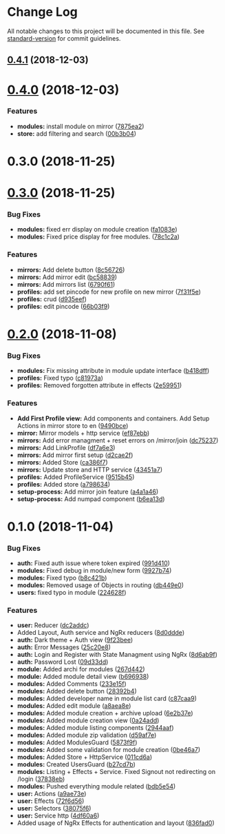# Change Log

All notable changes to this project will be documented in this file. See [standard-version](https://github.com/conventional-changelog/standard-version) for commit guidelines.

<a name="0.4.1"></a>
## [0.4.1](https://github.com/UReflect/web/compare/v0.4.0...v0.4.1) (2018-12-03)



<a name="0.4.0"></a>
# [0.4.0](https://github.com/UReflect/web/compare/v0.3.0...v0.4.0) (2018-12-03)


### Features

* **modules:** install module on mirror ([7875ea2](https://github.com/UReflect/web/commit/7875ea2))
* **store:** add filtering and search ([00b3b04](https://github.com/UReflect/web/commit/00b3b04))



<a name="0.3.0"></a>
# 0.3.0 (2018-11-25)



<a name="0.3.0"></a>
# [0.3.0](https://github.com/UReflect/web/compare/v0.2.0...v0.3.0) (2018-11-25)


### Bug Fixes

* **modules:** fixed err display on module creation ([fa1083e](https://github.com/UReflect/web/commit/fa1083e))
* **modules:** Fixed price display for free modules. ([78c1c2a](https://github.com/UReflect/web/commit/78c1c2a))


### Features

* **mirrors:** Add delete button ([8c56726](https://github.com/UReflect/web/commit/8c56726))
* **mirrors:** Add mirror edit ([bc58839](https://github.com/UReflect/web/commit/bc58839))
* **mirrors:** Add mirrors list ([6790f61](https://github.com/UReflect/web/commit/6790f61))
* **profiles:** add set pincode for new profile on new mirror ([7f31f5e](https://github.com/UReflect/web/commit/7f31f5e))
* **profiles:** crud ([d935eef](https://github.com/UReflect/web/commit/d935eef))
* **profiles:** edit pincode ([66b03f9](https://github.com/UReflect/web/commit/66b03f9))



<a name="0.2.0"></a>
# [0.2.0](https://github.com/UReflect/web/compare/v0.1.0...v0.2.0) (2018-11-08)


### Bug Fixes

* **modules:** Fix missing attribute in module update interface ([b418dff](https://github.com/UReflect/web/commit/b418dff))
* **profiles:** Fixed typo ([c81973a](https://github.com/UReflect/web/commit/c81973a))
* **profiles:** Removed forgotten attribute in effects ([2e59951](https://github.com/UReflect/web/commit/2e59951))


### Features

* **Add First Profile view:** Add components and containers. Add Setup Actions in mirror store to en ([9490bce](https://github.com/UReflect/web/commit/9490bce))
* **mirror:** Mirror models + http service ([ef87ebb](https://github.com/UReflect/web/commit/ef87ebb))
* **mirrors:** Add error managment + reset errors on /mirror/join ([dc75237](https://github.com/UReflect/web/commit/dc75237))
* **mirrors:** Add LinkProfile ([df7a6e3](https://github.com/UReflect/web/commit/df7a6e3))
* **mirrors:** Add mirror first setup ([d2cae2f](https://github.com/UReflect/web/commit/d2cae2f))
* **mirrors:** Added Store ([ca386f7](https://github.com/UReflect/web/commit/ca386f7))
* **mirrors:** Update store and HTTP service ([43451a7](https://github.com/UReflect/web/commit/43451a7))
* **profiles:** Added ProfileService ([9515b45](https://github.com/UReflect/web/commit/9515b45))
* **profiles:** Added store ([a798634](https://github.com/UReflect/web/commit/a798634))
* **setup-process:** Add mirror join feature ([a4a1a46](https://github.com/UReflect/web/commit/a4a1a46))
* **setup-process:** Add numpad component ([b6ea13d](https://github.com/UReflect/web/commit/b6ea13d))



<a name="0.1.0"></a>
# 0.1.0 (2018-11-04)


### Bug Fixes

* **auth:** Fixed auth issue where token expired ([991d410](https://github.com/UReflect/web/commit/991d410))
* **modules:** Fixed debug in module/new form ([9927b74](https://github.com/UReflect/web/commit/9927b74))
* **modules:** Fixed typo ([b8c421b](https://github.com/UReflect/web/commit/b8c421b))
* **modules:** Removed usage of Objects in routing ([db449e0](https://github.com/UReflect/web/commit/db449e0))
* **users:** fixed typo in module ([224628f](https://github.com/UReflect/web/commit/224628f))


### Features

* **user:** Reducer ([dc2addc](https://github.com/UReflect/web/commit/dc2addc))
* Added Layout, Auth service and NgRx reducers ([8d0ddde](https://github.com/UReflect/web/commit/8d0ddde))
* **auth:** Dark theme + Auth view ([9f23bee](https://github.com/UReflect/web/commit/9f23bee))
* **auth:** Error Messages ([25c20e8](https://github.com/UReflect/web/commit/25c20e8))
* **auth:** Login and Register with State Managment using NgRx ([8d6ab9f](https://github.com/UReflect/web/commit/8d6ab9f))
* **auth:** Password Lost ([09d33dd](https://github.com/UReflect/web/commit/09d33dd))
* **module:** Added archi for modules ([267d442](https://github.com/UReflect/web/commit/267d442))
* **module:** Added module detail view ([b696938](https://github.com/UReflect/web/commit/b696938))
* **modules:** Added Comments ([233e15f](https://github.com/UReflect/web/commit/233e15f))
* **modules:** Added delete button ([28392b4](https://github.com/UReflect/web/commit/28392b4))
* **modules:** Added developer name in module list card ([c87caa9](https://github.com/UReflect/web/commit/c87caa9))
* **modules:** Added edit module ([a8aea8e](https://github.com/UReflect/web/commit/a8aea8e))
* **modules:** Added module creation + archive upload ([6e2b37e](https://github.com/UReflect/web/commit/6e2b37e))
* **modules:** Added module creation view ([0a24add](https://github.com/UReflect/web/commit/0a24add))
* **modules:** Added module listing components ([2944aaf](https://github.com/UReflect/web/commit/2944aaf))
* **modules:** Added module zip validation ([d59af7e](https://github.com/UReflect/web/commit/d59af7e))
* **modules:** Added ModulesGuard ([5873f9f](https://github.com/UReflect/web/commit/5873f9f))
* **modules:** Added some validation for module creation ([0be46a7](https://github.com/UReflect/web/commit/0be46a7))
* **modules:** Added Store + HttpService ([011cd6a](https://github.com/UReflect/web/commit/011cd6a))
* **modules:** Created UsersGuard ([b27cd7b](https://github.com/UReflect/web/commit/b27cd7b))
* **modules:** Listing + Effects + Service. Fixed Signout not redirecting on /login ([37838eb](https://github.com/UReflect/web/commit/37838eb))
* **modules:** Pushed everything module related ([bdb5e54](https://github.com/UReflect/web/commit/bdb5e54))
* **user:** Actions ([a9ae73e](https://github.com/UReflect/web/commit/a9ae73e))
* **user:** Effects ([72f6d56](https://github.com/UReflect/web/commit/72f6d56))
* **user:** Selectors ([38075f6](https://github.com/UReflect/web/commit/38075f6))
* **user:** Service http ([4df60a6](https://github.com/UReflect/web/commit/4df60a6))
* Added usage of NgRx Effects for authentication and layout ([836fad0](https://github.com/UReflect/web/commit/836fad0))

